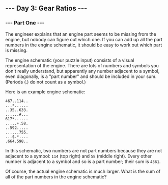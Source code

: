 ## --- Day 3: Gear Ratios ---
### --- Part One ---
The engineer explains that an engine part seems to be missing from the engine,
but nobody can figure out which one.
If you can add up all the part numbers in the engine schematic,
it should be easy to work out which part is missing.

The engine schematic (your puzzle input) consists of
a visual representation of the engine.
There are lots of numbers and symbols you don't really understand,
but apparently any number adjacent to a symbol, even diagonally,
is a "part number" and should be included in your sum.
(Periods (.) do not count as a symbol.)

Here is an example engine schematic:

```
467..114..
...*......
..35..633.
......#...
617*......
.....+.58.
..592.....
......755.
...$.*....
.664.598..
```
In this schematic, two numbers are not part numbers because they are not adjacent to
a symbol: `114` (top right) and `58` (middle right).
Every other number is adjacent to a symbol and so is a part number;
their sum is `4361`.

Of course, the actual engine schematic is much larger.
What is the sum of all of the part numbers in the engine schematic?

